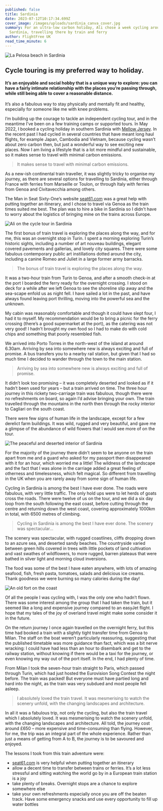 ```yaml
---
published: false
title: Sardinia
date: 2023-07-12T10:17:34.699Z
cover_image: /images/uploads/sardinia_canva_cover.jpg
summary: For an ultra-low carbon holiday, Ali chose a week cycling around
  Sardinia, travelling there by train and ferry
author: FlightFree UK
read_time_minute: 6
---
```

![](/images/uploads/sardinia_canva.jpg "La Pelosa beach in Sardinia")

## Cycle touring is my preferred way to holiday. 

#### It’s an enjoyable and social hobby that is a unique way to explore: you can have a fairly intimate relationship with the places you’re passing through, while still being able to cover a reasonable distance. 

It’s also a fabulous way to stay physically and mentally fit and healthy, especially for someone like me with knee problems.

I’m building up the courage to tackle an independent cycling tour, and in the meantime I’ve been on a few training camps or supported tours. In May 2022, I booked a cycling holiday in southern Sardinia with [Mellow Jersey](https://www.mellowjersey.co.uk/). In the recent past I had cycled in several countries that have meant long haul flights, for example Japan, Cambodia and Vietnam, because cycling wasn’t about zero carbon then, but just a wonderful way to see exciting new places. Now I am living a lifestyle that is a lot more mindful and sustainable, so it makes sense to travel with minimal carbon emissions.

> It makes sense to travel with minimal carbon emissions.

As a new-ish continental train traveller, it was slightly tricky to organise my journey, as there are several options for travelling to Sardinia, either through France with ferries from Marseille or Toulon, or through Italy with ferries from Genoa and Civitavecchia among others. 

The Man in Seat Sixty-One’s website [seat61.com](http://seat61.com) was a great help with putting together an itinerary, and I chose to travel via Genoa as the train times suited me best. The plan was to hire a bike in Sardinia so I didn't have to worry about the logistics of bringing mine on the trains across Europe.

![](/images/uploads/cycling_sardinia_ali_kenny.jpg "Ali on the cycle tour in Sardinia")

The first bonus of train travel is exploring the places along the way, and for me, this was an overnight stop in Turin. I spent a morning exploring Turin’s historic sights, including a number of art nouveau buildings, elegant covered pavements and gallerias, and lovely city squares. There were some fabulous contemporary public art instillations dotted around the city, including a canine Romeo and Juliet in a large former army barracks. 

> The bonus of train travel is exploring the places along the way.

It was a two-hour train from Turin to Genoa, and after a smooth check-in at the port I boarded the ferry ready for the overnight crossing. I stood on deck for a while after we left Genoa to see the shoreline slip away and the sea-scape enfold us as night fell. I have sailed a lot in the past, and have always found leaving port thrilling, moving into the powerful sea and the unknown. 

My cabin was reasonably comfortable and though it could have slept four, I had it to myself. My recommendation would be to bring a picnic for the ferry crossing (there’s a good supermarket at the port), as the catering was not very good! I hadn’t brought my own food so I had to make do with cold chips and something that poorly resembled fish. 

We arrived into Porto Torres in the north-west of the island at around 6.30am. Arriving by sea into somewhere new is always exciting and full of promise. A bus transfers you to a nearby rail station, but given that I had so much time I decided to wander through the town to the main station. 

> Arriving by sea into somewhere new is always exciting and full of promise.

It didn’t look too promising – it was completely deserted and looked as if it hadn’t been used for years – but a train arrived on time. The three hour journey in this rickety two-carriage train was fabulous, though there were no refreshments on board, so again I’d advise bringing your own. The train travelled through the mountains in the north then through the rocky interior to Cagliari on the south coast. 

There were few signs of human life in the landscape, except for a few derelict farm buildings. It was wild, rugged and very beautiful, and gave me a glimpse of the abundance of wild flowers that I would see more of on the tour. 

![](/images/uploads/sardinia_ali_kenny.jpg "The peaceful and deserted interior of Sardinia")

For the majority of the journey there didn’t seem to be anyone on the train apart from me and a guard who asked for my passport then disappeared with it for an hour, which worried me a little! The wildness of the landscape and the fact that I was alone in the carriage added a great feeling of otherness and timelessness, which felt magical. So different from travelling in the UK when you are rarely away from some sign of human life.

Cycling in Sardinia is among the best I have ever done. The roads were fabulous, with very little traffic. The only hold ups were to let herds of goats cross the roads. There were twelve of us on the tour, and we did a six day loop from the south following the east coast, before cutting through the centre and returning down the west coast, covering approximately 1000km in total, with 6500 metres of climbing. 

> Cycling in Sardinia is among the best I have ever done. The scenery was spectacular...

The scenery was spectacular, with rugged coastlines, cliffs dropping down to an azure sea, and deserted sandy beaches. The countryside varied between green hills covered in trees with little pockets of land cultivation and vast swathes of wildflowers, to more rugged, barren plateaus that were bathed in silver light and morning cloud inversions. 

The food was some of the best I have eaten anywhere, with lots of amazing seafood, fish, fresh pasta, tomatoes, salads and delicious ice creams. Thank goodness we were burning so many calories during the day!

![](/images/uploads/sardinia_coast_ali_kenny.jpg "An old fort on the coast")

Of all the people I was cycling with, I was the only one who hadn’t flown. There was some interest among the group that I had taken the train, but it seemed like a long and expensive journey compared to an easyJet flight. I hope that my tales of the joy of overland travel might make some consider it in the future. 

On the return journey I once again travelled on the overnight ferry, but this time had booked a train with a slightly tight transfer time from Genoa to Milan. The staff on the boat weren’t particularly reassuring, suggesting that the published timetable was more guidance than fact, which was a bit nerve wracking: I could have had less than an hour to disembark and get to the railway station, without knowing if there would be a taxi for the journey, or even knowing my way out of the port itself. In the end, I had plenty of time. 

From Milan I took the seven-hour train straight to Paris, which passed through Turin, which had just hosted the Eurovision Song Contest the night before. The train was packed! But everyone must have partied long and hard into the night, as the train was very subdued and most people fell asleep. 

> I absolutely loved the train travel. It was mesmerising to watch the scenery unfold, with the changing landscapes and architecture. 

In all it was a fabulous trip, not only the cycling, but also the train travel which I absolutely loved. It was mesmerising to watch the scenery unfold, with the changing landscapes and architecture. All told, the journey cost around £650 – more expensive and time-consuming than flying. However, for me, the trip was an integral part of the whole experience. Rather than just a means of getting from A to B, the journey is to be savoured and enjoyed. 

The lessons I took from this train adventure were:

* [seat61.com](http://seat61.com) is very helpful when putting together an itinerary
* allow a decent time to transfer between trains or ferries. It’s a lot less stressful and sitting watching the world go by in a European train station is a joy
* take plenty of breaks. Overnight stops are a chance to explore somewhere else
* take your own refreshments especially once you are off the beaten track. Have some emergency snacks and use every opportunity to fill up water bottles